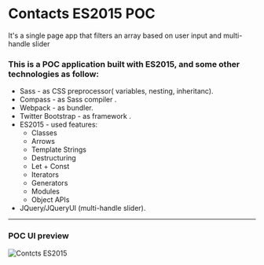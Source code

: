 # Contacts ES2015 POC

It's a single page app that filters an array based on user input and multi-handle slider


### This is a POC application built with ES2015, and some other technologies as follow:
 
* Sass - as CSS preprocessor( variables, nesting, inheritanc).
* Compass - as Sass compiler .
* Webpack - as bundler.
* Twitter Bootstrap - as framework .
* ES2015 - used features: 
  + Classes
  + Arrows
  + Template Strings
  + Destructuring
  + Let + Const
  + Iterators
  + Generators
  + Modules
  + Object APIs
* JQuery/JQueryUI (multi-handle slider).

---

### POC UI preview

![Contcts ES2015](https://i.imgur.com/9blb9ix.png)

